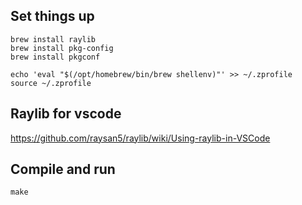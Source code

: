 ## Set things up

```
brew install raylib
brew install pkg-config 
brew install pkgconf

echo 'eval "$(/opt/homebrew/bin/brew shellenv)"' >> ~/.zprofile
source ~/.zprofile
```

## Raylib for vscode
https://github.com/raysan5/raylib/wiki/Using-raylib-in-VSCode

## Compile and run
```
make
```
